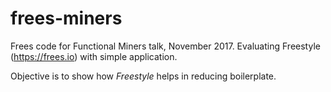 # frees-miners
Frees code for Functional Miners talk, November 2017.
Evaluating Freestyle (https://frees.io) with simple application.

Objective is to show how _Freestyle_ helps in reducing boilerplate.
